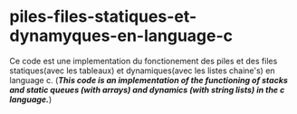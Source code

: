 # piles-files-statiques-et-dynamyques-en-language-c
Ce code est une implementation du fonctionement des piles et des files statiques(avec les tableaux) et dynamiques(avec les listes chaine's) en language c. (***This code is an implementation of the functioning of stacks and static queues (with arrays) and dynamics (with string lists) in the c language.***)
